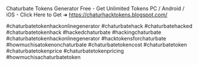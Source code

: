 Chaturbate Tokens Generator Free  -  Get Unlimited Tokens PC / Android / iOS - Click Here to Get ➜ 	https://chaturhacktokens.blogspot.com/	


 #chaturbatetokenhackonlinegenerator #chaturbatehack #chaturbatehacked #chaturbatetokenhack #hackedchaturbate #hackingchaturbate #chaturbatetokenhackonlinegenerator #hacktokensforchaturbate #howmuchisatokenonchaturbate #chaturbatetokencost #chaturbatetoken #chaturbatetokenprice #chaturbatetokenpricing #howmuchisachaturbatetoken 
